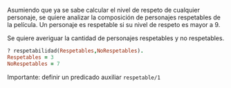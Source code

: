Asumiendo que ya se sabe calcular el nivel de respeto de cualquier personaje, se quiere analizar la composición de personajes respetables de la película.
Un personaje es respetable si su nivel de respeto es mayor a 9.

Se quiere averiguar la cantidad de personajes respetables y no respetables. 

```prolog
? respetabilidad(Respetables,NoRespetables).
Respetables = 3
NoRespetables = 7
```
Importante: definir un predicado auxiliar `respetable/1`
